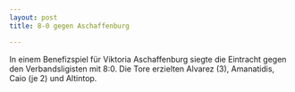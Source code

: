 ```yaml
---
layout: post
title: 8-0 gegen Aschaffenburg

---
```


In einem Benefizspiel für Viktoria Aschaffenburg siegte die Eintracht gegen den Verbandsligisten mit 8:0. Die Tore erzielten Alvarez (3), Amanatidis, Caio (je 2) und Altintop.


